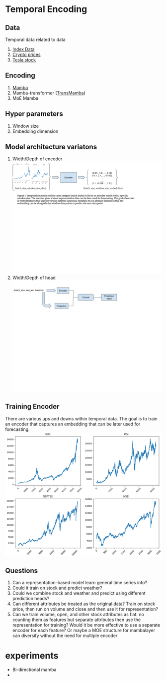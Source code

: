 # Temporal Encoding


## Data

Temporal data related to data
1. [Index Data](https://www.kaggle.com/datasets/mattiuzc/stock-exchange-data)
2. [Crypto prices](https://www.kaggle.com/datasets/sudalairajkumar/cryptocurrencypricehistory)
3. [Tesla stock](https://www.kaggle.com/datasets/varpit94/tesla-stock-data-updated-till-28jun2021)

## Encoding

1. [Mamba](https://arxiv.org/pdf/2312.00752)
2. Mamba-transformer ([TransMamba](https://arxiv.org/pdf/2503.24067))
3. MoE Mamba 


## Hyper parameters

1. Window size
2. Embedding dimension

## Model architecture variatons

1. Width/Depth of encoder
![Alt text](imgs/encoder-workflow.png)
2. Width/Depth of head
![Alt text](imgs/pred-workflow.png)

## Training Encoder

There are various ups and downs within temporal data. The goal is to train an encoder that captures an embedding that can be later used for forecasting.
![Alt text](imgs/index-data.png)

## Questions
1. Can a representation-based model learn general time series info?
2. Could it train on stock and predict weather?
3. Could we combine stock and weather and predict using different prediction heads?
4. Can different attributes be treated as the original data? Train on stock price, then run on volume and close and then use it for representation?
5. Can we train volume, open, and other stock attributes as flat: no counting them as features but separate attributes then use the representation for training? Would it be more effective to use a separate encoder for each feature? Or maybe a MOE structure for mambalayer can diversify without the need for multiple encoder


# experiments

- Bi-directional mamba
- 
